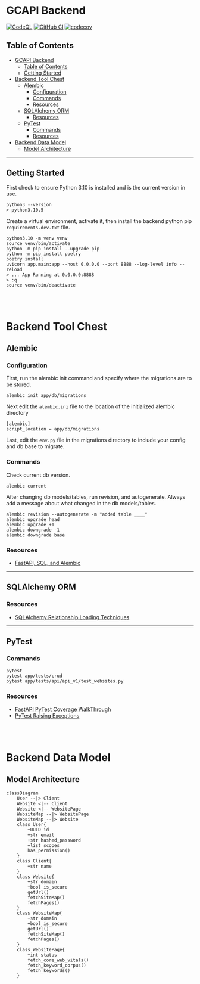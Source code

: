 # GCAPI Backend

[![CodeQL](https://github.com/joeygrable94/GCAPI-Backend/actions/workflows/codeql-analysis.yml/badge.svg)](https://github.com/joeygrable94/GCAPI-Backend/actions/workflows/codeql-analysis.yml) [![GitHub CI](https://github.com/joeygrable94/GCAPI-Backend/actions/workflows/ci.yml/badge.svg)](https://github.com/joeygrable94/GCAPI-Backend/actions/workflows/ci.yml) [![codecov](https://codecov.io/gh/joeygrable94/GCAPI-Backend/branch/main/graph/badge.svg?token=8FCB50574D)](https://codecov.io/gh/joeygrable94/GCAPI-Backend)


## Table of Contents

- [GCAPI Backend](#gcapi-backend)
  - [Table of Contents](#table-of-contents)
  - [Getting Started](#getting-started)
- [Backend Tool Chest](#backend-tool-chest)
  - [Alembic](#alembic)
    - [Configuration](#configuration)
    - [Commands](#commands)
    - [Resources](#resources)
  - [SQLAlchemy ORM](#sqlalchemy-orm)
    - [Resources](#resources-1)
  - [PyTest](#pytest)
    - [Commands](#commands-1)
    - [Resources](#resources-2)
- [Backend Data Model](#backend-data-model)
  - [Model Architecture](#model-architecture)

---

## Getting Started

First check to ensure Python 3.10 is installed and is the current version in use.

    python3 --version
    > python3.10.5

Create a virtual environment, activate it, then install the backend python pip `requirements.dev.txt` file.

    python3.10 -m venv venv
    source venv/bin/activate
    python -m pip install --upgrade pip
    python -m pip install poetry
    poetry install
    uvicorn app.main:app --host 0.0.0.0 --port 8888 --log-level info --reload
    > ... App Running at 0.0.0.0:8888
    > :q
    source venv/bin/deactivate

<br/><br/>

# Backend Tool Chest

## Alembic

### Configuration

First, run the alembic init command and specify where the migrations are to be stored.

    alembic init app/db/migrations

Next edit the `alembic.ini` file to the location of the initialized alembic directory

    [alembic]
    script_location = app/db/migrations

Last, edit the `env.py` file in the migrations directory to include your config and db base to migrate.

### Commands

Check current db version.

    alembic current

After changing db models/tables, run revision, and autogenerate.
Always add a message about what changed in the db models/tables.

    alembic revision --autogenerate -m "added table ____"
    alembic upgrade head
    alembic upgrade +1
    alembic downgrade -1
    alembic downgrade base

### Resources

- [FastAPI, SQL, and Alembic](https://ahmed-nafies.medium.com/fastapi-with-sqlalchemy-postgresql-and-alembic-and-of-course-docker-f2b7411ee396)

---

## SQLAlchemy ORM

### Resources

- [SQLAlchemy Relationship Loading Techniques](https://docs.sqlalchemy.org/en/14/orm/loading_relationships.html)

---

## PyTest

### Commands

    pytest
    pytest app/tests/crud
    pytest app/tests/api/api_v1/test_websites.py

### Resources

- [FastAPI PyTest Coverage WalkThrough](https://www.azepug.az/posts/fastapi/ecommerce-fastapi-nuxtjs/ecommerce-pytest-user-auth-part1.html)
- [PyTest Raising Exceptions](https://docs.pytest.org/en/6.2.x/assert.html)

<br/><br/>

# Backend Data Model

## Model Architecture

```mermaid
classDiagram
    User --|> Client
    Website <|-- Client
    Website <|-- WebsitePage
    WebsiteMap --|> WebsitePage
    WebsiteMap --|> Website
    class User{
        +UUID id
        +str email
        +str hashed_password
        +list scopes
        has_permission()
    }
    class Client{
        +str name
    }
    class Website{
        +str domain
        +bool is_secure
        getUrl()
        fetchSiteMap()
        fetchPages()
    }
    class WebsiteMap{
        +str domain
        +bool is_secure
        getUrl()
        fetchSiteMap()
        fetchPages()
    }
    class WebsitePage{
        +int status
        fetch_core_web_vitals()
        fetch_keyword_corpus()
        fetch_keywords()
    }
```
